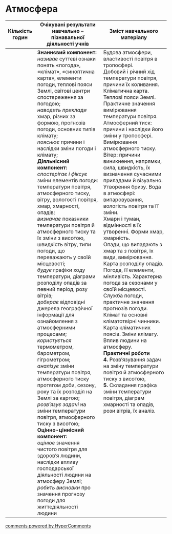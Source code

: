 <div id="hypercomments_widget" class="js-hypercomments-widget invisible"></div>

# Атмосфера

<table>
  <tr>
    <td width="10%" align="center"><b>Кількість годин</b></td>  
    <td width="45%" align="center"><b>Очікувані  результати  навчально – пізнавальної  діяльності  учнів</b></td>
    <td width="45%" align="center"><b>Зміст навчального матеріалу</b></td>
  </tr>
<tbody>
  <tr>
  	<td width="10%" style="vertical-align:top !important;"></td>
  	<td width="45%" style="vertical-align:top !important;">
  	<b>Знаннєвий компонент:</b><br>
    <i>називає</i> суттєві ознаки понять «погода», «клімат», «синоптична карта», елементи погоди, теплові пояси Землі, світові центри спостереження за погодою; <br>
    <i>наводить приклади</i> хмар, різних за формою, прогнозів погоди, основних типів клімату;<br>
    <i>пояснює</i> причини і наслідки зміни погоди і клімату;<br>
    <b>Діяльнісний компонент:</b><br>
    <i>спостерігає і фіксує</i> зміни елементів погоди: температури повітря, атмосферного тиску, вітру, вологості повітря, хмар, хмарності, опадів;<br>
    <i>визначає</i> показники температури повітря й атмосферного тиску та їх зміни з висотою, швидкість  вітру, типи погоди, що переважають у своїй місцевості;<br>
    <i>будує</i> графіки ходу температури, діаграми розподілу опадів за певний період, розу вітрів;<br>
    <i>добирає</i> відповідні джерела географічної інформації для ознайомлення з атмосферними процесами;<br>
    <i>користується</i> термометром, барометром, гігрометром;<br>
    <i>аналізує</i> зміни температури повітря, атмосферного тиску протягом доби, сезону, року та їх розподіл на Землі за картою;<br>
    <i>розв’язує задачі</i> на зміни температури повітря, атмосферного тиску з висотою;<br>
    <b>Оцінно-ціннісний компонент:</b><br>
    <i>оцінює</i> значення чистого повітря для здоров’я людини, наслідки впливу господарської діяльності людини на атмосферу Землі;<br>
    <i>робить висновки</i> про значення прогнозу погоди для життєдіяльності людини<br>
</td>
    <td width="45%" style="vertical-align:top !important;">
    Будова атмосфери, властивості повітря в тропосфері.<br>Добовий і річний хід температури повітря, причини їх  коливання. Кліматична карта.  Теплові пояси Землі. Практичне значення вимірювання температури повітря.<br>Атмосферний тиск: причини і наслідки його зміни у тропосфері. Вимірювання атмосферного тиску.<br>Вітер: причини виникнення, напрямки, сила, швидкість, їх визначення  сучасними приладами й візуально. Утворення бризу. Вода в атмосфері: випаровування, вологість повітря та її зміни.<br>Хмари і туман, відмінності в їх утворенні. Форми хмар, хмарність.<br>Опади, що випадають  з хмар та з повітря, їх види, вимірювання. Карта розподілу опадів.<br>Погода, її елементи, мінливість.  Характерна погода за сезонами у своїй місцевості. Служба погоди, практичне значення прогнозів погоди.<br>Клімат та основні кліматотвірні чинники. Карта кліматичних поясів. Зміни клімату. Вплив людини на атмосферу.<br>
    <b>Практичні роботи<br>4.</b> Розв’язування задач на зміну температури повітря й атмосферного тиску з висотою,<br>
    <b>5.</b> Складання графіка зміни температури повітря, діаграм хмарності та опадів, рози вітрів, їх аналіз.<br>
</td>
  </tr>
</tbody>
</table>

<div class="js-hypercomments-container">
<a href="http://hypercomments.com" class="hc-link" title="comments widget">comments powered by HyperComments</a>
</div>